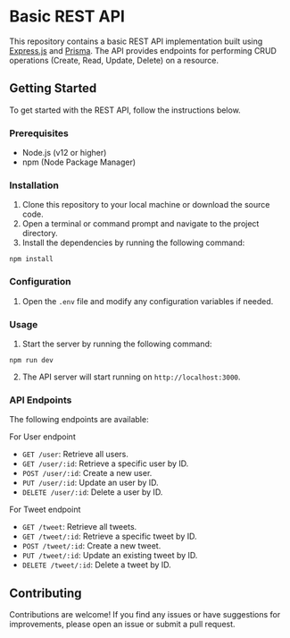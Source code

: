 # Basic REST API

This repository contains a basic REST API implementation built using [Express.js](https://expressjs.com/) and [Prisma](https://www.prisma.io/). The API provides endpoints for performing CRUD operations (Create, Read, Update, Delete) on a resource.

## Getting Started

To get started with the REST API, follow the instructions below.

### Prerequisites

- Node.js (v12 or higher)
- npm (Node Package Manager)

### Installation

1. Clone this repository to your local machine or download the source code.
2. Open a terminal or command prompt and navigate to the project directory.
3. Install the dependencies by running the following command:

```shell
npm install
```

### Configuration

1. Open the `.env` file and modify any configuration variables if needed.

### Usage

1. Start the server by running the following command:

```shell
npm run dev
```

2. The API server will start running on `http://localhost:3000`.

### API Endpoints

The following endpoints are available:

For User endpoint

- `GET /user`: Retrieve all users.
- `GET /user/:id`: Retrieve a specific user by ID.
- `POST /user/:id`: Create a new user.
- `PUT /user/:id`: Update an user by ID.
- `DELETE /user/:id`: Delete a user by ID.

For Tweet endpoint

- `GET /tweet`: Retrieve all tweets.
- `GET /tweet/:id`: Retrieve a specific tweet by ID.
- `POST /tweet/:id`: Create a new tweet.
- `PUT /tweet/:id`: Update an existing tweet by ID.
- `DELETE /tweet/:id`: Delete a tweet by ID.

## Contributing

Contributions are welcome! If you find any issues or have suggestions for improvements, please open an issue or submit a pull request.


